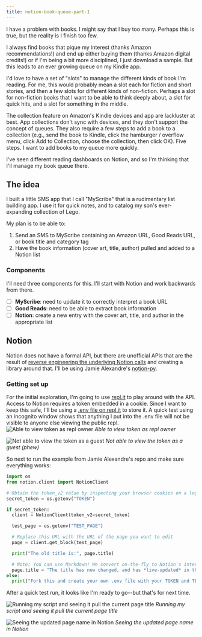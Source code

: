 ```yaml
---
title: notion-book-queue-part-1
---
```

I have a problem with books. I might say that I buy too many. Perhaps this is true, but the reality is I finish too few.

I always find books that pique my interest (thanks Amazon recommendations!) and end up either buying them (thanks Amazon digital credits!) or if I'm being a bit more disciplined, I just download a sample. But this leads to an ever growing queue on my Kindle app.

I'd love to have a set of "slots" to manage the different kinds of book I'm reading. For me, this would probably mean a slot each for fiction and short stories, and then a few slots for different kinds of non-fiction. Perhaps a slot for non-fiction books that I want to be able to think deeply about, a slot for quick hits, and a slot for something in the middle. 
<!--excerpt-->

The collection feature on Amazon's Kindle devices and app are lackluster at best. App collections don't sync with devices, and they don't support the concept of queues. They also require a few steps to add a book to a collection (e.g., send the book to Kindle, click the hamburger / overflow menu, click Add to Collection, choose the collection, then click OK). Five steps. I want to add books to my queue more quickly.

I've seen different reading dashboards on Notion, and so I'm thinking that I'll manage my book queue there.

## The idea

I built a little SMS app that I call "MyScribe" that is a rudimentary list building app. I use it for quick notes, and to catalog my son's ever-expanding collection of Lego.

My plan is to be able to:
1. Send an SMS to MyScribe containing an Amazon URL, Good Reads URL, or book title and category tag
2. Have the book information (cover art, title, author) pulled and added to a Notion list

### Components

I'll need three components for this. I'll start with Notion and work backwards from there.
- [ ] **MyScribe**: need to update it to correctly interpret a book URL
- [ ] **Good Reads**: need to be able to extract book information
- [ ] **Notion**: create a new entry with the cover art, title, and author in the appropriate list

## Notion

Notion does not have a formal API, but there are unofficial APIs that are the result of [reverse engineering the underlying Notion calls](https://medium.com/@jamiealexandre/introducing-notion-py-an-unofficial-python-api-wrapper-for-notion-so-603700f92369) and creating a library around that. I'll be using Jamie Alexandre's [notion-py](https://github.com/jamalex/notion-py).

### Getting set up

For the initial exploration, I'm going to use [repl.it](https://repl.it/@basilhayek/Notion-Sample#main.py) to play around with the API. Access to Notion requires a token embedded in a cookie. Since I want to keep this safe, I'll be using a [.env file on repl.it](https://docs.repl.it/repls/secret-keys) to store it. A quick test using an incognito window shows that anything I put into the .env file will not be visible to anyone else viewing the public repl.
![Able to view token as repl owner](https://cdn.basilhayek.com/02-notion-book-queue/01-repl-it-owned-access-test.png)
*Able to view token as repl owner*

![Not able to view the token as a guest](https://cdn.basilhayek.com/02-notion-book-queue/02-repl-it-guest-access-test.png)
*Not able to view the token as a guest (phew)*

So next to run the example from Jamie Alexandre's repo and make sure everything works:

```python
import os
from notion.client import NotionClient

# Obtain the token_v2 value by inspecting your browser cookies on a logged-in (non-guest) session on Notion.so
secret_token = os.getenv("TOKEN")

if secret_token:
  client = NotionClient(token_v2=secret_token)

  test_page = os.getenv("TEST_PAGE")

  # Replace this URL with the URL of the page you want to edit
  page = client.get_block(test_page)

  print("The old title is:", page.title)

  # Note: You can use Markdown! We convert on-the-fly to Notion's internal formatted text data structure.
  page.title = "The title has now changed, and has *live-updated* in the browser!"
else:
  print("Fork this and create your own .env file with your TOKEN and TEST_PAGE")
```

After a quick test run, it looks like I'm ready to go--but that's for next time.

![Running my script and seeing it pull the current page title](https://cdn.basilhayek.com/02-notion-book-queue/03-repl-it-updated-page.png)
*Running my script and seeing it pull the current page title*

![Seeing the updated page name in Notion](https://cdn.basilhayek.com/02-notion-book-queue/04-notion-page-updated-title.png)
*Seeing the updated page name in Notion*